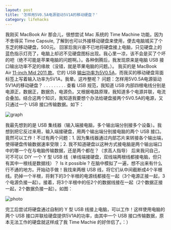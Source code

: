 ```yaml
---
layout: post
title: '怎样用5V0.5A电源驱动5V1A的移动硬盘？'
category: lifehacks
---
```


我刚买 MacBook Air 那会儿，很想尝试 Mac 系统的 Time Machine 功能。因为不舍得买 Time Capsule, 了解到也可以外接移动硬盘来使用，便去电脑城买了个东芝的移动硬盘，500元。
回家后我兴奋不已地将硬盘接上电脑，只见硬盘上的蓝色指示灯亮了，电脑上却迟不见硬盘图标出现。我心里一凉，该不会是买了个坏的吧（绝不可能是苹果电脑的问题啊。）。各种倒腾后，我发现原来是电脑 USB 接口输出功率不足的缘故（没错，就是苹果电脑的问题。）。
我买的是 MacBook Air [11-inch Mid 2011 款](https://support.apple.com/kb/sp631?locale=en_US)。它的 USB [输出功率为5V0.5A](https://support.apple.com/en-hk/ht5172#3to2)，而我买的移动硬盘背面标签上写着输入功率为5V1A，我晕。这咋整呢？
问题：怎样用5V0.5A电源驱动5V1A的移动硬盘？
.
.
.
.
.
.
.
.
.
查看 USB 规范，我知道 USB 内部四根电线分别是电源正，数据正，数据负，电源负。又根据电路原理，我知道多个电源并联，电流会叠加。结合这两个知识，我知道我要想个办法给硬盘接两个5V0.5A的电源，又只通过一个 USB 接口传输数据。如下：

![graph](https://i.imgur.com/KeglaCo.jpg)

我最先想到的是 USB 集线器（输入端接电脑，多个输出端分别接多个设备）。我想到把它反过来用，输入端接硬盘，用两个输出端分别接电脑的两个 USB 接口。竟然可以工作！不过有两个问题：1. 因为集线器通过内部芯片来转接各个输出端，使得硬盘传输数据速率受限；2. 我不知道硬盘以这种方式接电脑是两个输出端口中的哪一个在与电脑传输数据，还是两个都在？（求高人指导）
后来我问自己，可不可以 DIY 一个 Y 型 USB 线（单线端接硬盘，双线端两根线都接电脑，但只有其中一根线是数据线）？ Is it possible ? 在脑中模拟了一遍，想不出来有什么行不通的地方。开始动手做！我找来两根 USB 线，将它们从中间截断成4个半根线。扔掉一个半根，将剩下的3个半根的电源线都接在一起（3个电源正接一起，3个电源负接一起）。接着，将3个半根中的任2个的数据线接在一起（2个数据正接一起，2个数据负接一起）。如图：

![photo](https://i.imgur.com/0GvGVfI.jpg)

完工后尝试将硬盘通过自制的 Y 型 USB 线接上电脑，可以工作！这样使用电脑的两个 USB 接口并联给硬盘提供5V1A的功率，由其中一个 USB 接口传输数据，原本无法工作的硬盘就这样成了我 Time Machie 的好伴侣了。：）
